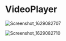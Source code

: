 # VideoPlayer
![Screenshot_1629082707](https://user-images.githubusercontent.com/74593517/129505761-65ddce41-88f1-4f21-bbc8-1fa43879bce1.png)


![Screenshot_1629082710](https://user-images.githubusercontent.com/74593517/129505762-7b37b84b-0b93-411b-8fa4-cae7ba11e70b.png)
